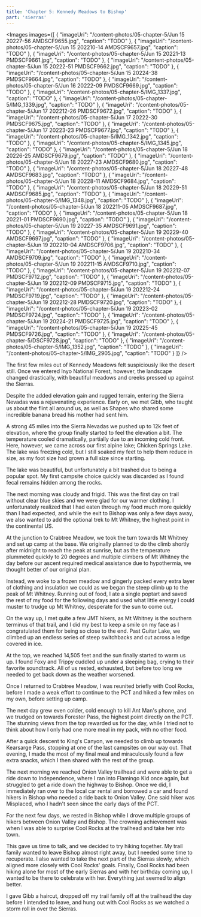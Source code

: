 ```yaml
---
title: 'Chapter 5: Kennedy Meadows to Bishop'
part: 'sierras'
---
```


<script lang="ts">
import Images from '$lib/components/Images.svelte';
</script>

<Images images={[
{
"imageUri": "/content-photos/05-chapter-5/Jun 15 20227-56 AMDSCF9655.jpg",
"caption": "TODO"
},
{
"imageUri": "/content-photos/05-chapter-5/Jun 15 202210-14 AMDSCF9657.jpg",
"caption": "TODO"
},
{
"imageUri": "/content-photos/05-chapter-5/Jun 15 20221-13 PMDSCF9661.jpg",
"caption": "TODO"
},
{
"imageUri": "/content-photos/05-chapter-5/Jun 15 20222-51 PMDSCF9662.jpg",
"caption": "TODO"
},
{
"imageUri": "/content-photos/05-chapter-5/Jun 15 20224-38 PMDSCF9664.jpg",
"caption": "TODO"
},
{
"imageUri": "/content-photos/05-chapter-5/Jun 16 20222-09 PMDSCF9669.jpg",
"caption": "TODO"
},
{
"imageUri": "/content-photos/05-chapter-5/IMG_1337.jpg",
"caption": "TODO"
},
{
"imageUri": "/content-photos/05-chapter-5/IMG_1339.jpg",
"caption": "TODO"
},
{
"imageUri": "/content-photos/05-chapter-5/Jun 17 202212-26 PMDSCF9672.jpg",
"caption": "TODO"
},
{
"imageUri": "/content-photos/05-chapter-5/Jun 17 20222-30 PMDSCF9675.jpg",
"caption": "TODO"
},
{
"imageUri": "/content-photos/05-chapter-5/Jun 17 20223-23 PMDSCF9677.jpg",
"caption": "TODO"
},
{
"imageUri": "/content-photos/05-chapter-5/IMG_1342.jpg",
"caption": "TODO"
},
{
"imageUri": "/content-photos/05-chapter-5/IMG_1345.jpg",
"caption": "TODO"
},
{
"imageUri": "/content-photos/05-chapter-5/Jun 18 20226-25 AMDSCF9679.jpg",
"caption": "TODO"
},
{
"imageUri": "/content-photos/05-chapter-5/Jun 18 20227-23 AMDSCF9680.jpg",
"caption": "TODO"
},
{
"imageUri": "/content-photos/05-chapter-5/Jun 18 20227-48 AMDSCF9683.jpg",
"caption": "TODO"
},
{
"imageUri": "/content-photos/05-chapter-5/Jun 18 20228-11 AMDSCF9684.jpg",
"caption": "TODO"
},
{
"imageUri": "/content-photos/05-chapter-5/Jun 18 20229-51 AMDSCF9685.jpg",
"caption": "TODO"
},
{
"imageUri": "/content-photos/05-chapter-5/IMG_1348.jpg",
"caption": "TODO"
},
{
"imageUri": "/content-photos/05-chapter-5/Jun 18 202211-05 AMDSCF9687.jpg",
"caption": "TODO"
},
{
"imageUri": "/content-photos/05-chapter-5/Jun 18 20221-01 PMDSCF9690.jpg",
"caption": "TODO"
},
{
"imageUri": "/content-photos/05-chapter-5/Jun 19 20227-35 AMDSCF9691.jpg",
"caption": "TODO"
},
{
"imageUri": "/content-photos/05-chapter-5/Jun 19 20229-40 AMDSCF9697.jpg",
"caption": "TODO"
},
{
"imageUri": "/content-photos/05-chapter-5/Jun 19 202210-04 AMDSCF9706.jpg",
"caption": "TODO"
},
{
"imageUri": "/content-photos/05-chapter-5/Jun 19 202210-34 AMDSCF9709.jpg",
"caption": "TODO"
},
{
"imageUri": "/content-photos/05-chapter-5/Jun 19 202211-15 AMDSCF9710.jpg",
"caption": "TODO"
},
{
"imageUri": "/content-photos/05-chapter-5/Jun 19 202212-07 PMDSCF9712.jpg",
"caption": "TODO"
},
{
"imageUri": "/content-photos/05-chapter-5/Jun 19 202212-09 PMDSCF9715.jpg",
"caption": "TODO"
},
{
"imageUri": "/content-photos/05-chapter-5/Jun 19 202212-24 PMDSCF9719.jpg",
"caption": "TODO"
},
{
"imageUri": "/content-photos/05-chapter-5/Jun 19 202212-28 PMDSCF9720.jpg",
"caption": "TODO"
},
{
"imageUri": "/content-photos/05-chapter-5/Jun 19 20223-02 PMDSCF9724.jpg",
"caption": "TODO"
},
{
"imageUri": "/content-photos/05-chapter-5/Jun 19 20224-21 PMDSCF9725.jpg",
"caption": "TODO"
},
{
"imageUri": "/content-photos/05-chapter-5/Jun 19 20225-45 PMDSCF9726.jpg",
"caption": "TODO"
},
{
"imageUri": "/content-photos/05-chapter-5/DSCF9728.jpg",
"caption": "TODO"
},
{
"imageUri": "/content-photos/05-chapter-5/IMG_1352.jpg",
"caption": "TODO"
},
{
"imageUri": "/content-photos/05-chapter-5/IMG_2905.jpg",
"caption": "TODO"
}
]} />

The first few miles out of Kennedy Meadows felt suspiciously like the desert still. Once we entered Inyo National
Forest, however, the landscape changed drastically, with beautiful meadows and creeks pressed up against the Sierras.

Despite the added elevation gain and rugged terrain, entering the Sierra Nevadas was a rejuvenating experience. Early
on, we met Gibb, who taught us about the flint all around us, as well as Shapes who shared some incredible banana bread
his mother had sent him.

A strong 45 miles into the Sierra Nevadas we pushed up to 12k feet of elevation, where the group finally started to feel
the elevation a bit. The temperature cooled dramatically, partially due to an incoming cold front. Here, however, we
came across our first alpine lake; Chicken Springs Lake. The lake was freezing cold, but I still soaked my feet to help
them reduce in size, as my foot size had grown a full size since starting.

The lake was beautiful, but unfortunately a bit trashed due to being a popular spot. My first campsite choice quickly
was discarded as I found fecal remains hidden among the rocks.

The next morning was cloudy and frigid. This was the first day on trail without clear blue skies and we were glad for
our warmer clothing. I unfortunately realized that I had eaten through my food much more quickly than I had expected,
and while the exit to Bishop was only a few days away, we also wanted to add the optional trek to Mt Whitney, the
highest point in the continental US.

At the junction to Crabtree Meadow, we took the turn towards Mt Whitney and set up camp at the base. We originally
planned to do the climb shortly after midnight to reach the peak at sunrise, but as the temperature plummeted quickly to
20 degrees and multiple climbers of Mt Whitney the day before our ascent required medical assistance due to hypothermia,
we thought better of our original plan.

Instead, we woke to a frozen meadow and gingerly packed every extra layer of clothing and insulation we could as we
began the steep climb up to the peak of Mt Whitney. Running out of food, I ate a single poptart and saved the rest of my
food for the following days and used what little energy I could muster to trudge up Mt Whitney, desperate for the sun to
come out.

On the way up, I met quite a few JMT hikers, as Mt Whitney is the southern terminus of that trail, and I did my best to
keep a smile on my face as I congratulated them for being so close to the end. Past Guitar Lake, we climbed up an
endless series of steep switchbacks and cut across a ledge covered in ice.

At the top, we reached 14,505 feet and the sun finally started to warm us up. I found Foxy and Trippy cuddled up under a
sleeping bag, crying to their favorite soundtrack. All of us rested, exhausted, but before too long we needed to get
back down as the weather worsened.

Once I returned to Crabtree Meadow, I was reunited briefly with Cool Rocks, before I made a weak effort to continue to
the PCT and hiked a few miles on my own, before setting up camp.

The next day grew even colder, cold enough to kill Ant Man's phone, and we trudged on towards Forester Pass, the highest
point directly on the PCT. The stunning views from the top rewarded us for the day, while I tried not to think about how
I only had one more meal in my pack, with no other food.

After a quick descent to King's Canyon, we needed to climb up towards Kearsarge Pass, stopping at one of the last
campsites on our way out. That evening, I made the most of my final meal and miraculously found a few extra snacks,
which I then shared with the rest of the group.

The next morning we reached Onion Valley trailhead and were able to get a ride down to Independence, where I ran into
Flamingo Kid once again, but struggled to get a ride down the highway to Bishop. Once we did, I immediately ran over to
the local car rental and borrowed a car and found hikers in Bishop who needed a ride back to Onion Valley. One said
hiker was Misplaced, who I hadn't seen since the early days of the PCT.

For the next few days, we rested in Bishop while I drove multiple groups of hikers between Onion Valley and Bishop. The
crowning achievement was when I was able to surprise Cool Rocks at the trailhead and take her into town.

This gave us time to talk, and we decided to try hiking together. My trail family wanted to leave Bishop almost right
away, but I needed some time to recuperate. I also wanted to take the next part of the Sierras slowly, which aligned
more closely with Cool Rocks' goals. Finally, Cool Rocks had been hiking alone for most of the early Sierras and with
her birthday coming up, I wanted to be there to celebrate with her. Everything just seemed to align better.

I gave Gibb a haircut, dropped off my trail family off at the trailhead the day before I intended to leave, and hung out
with Cool Rocks as we watched a storm roll in over the Sierras.
